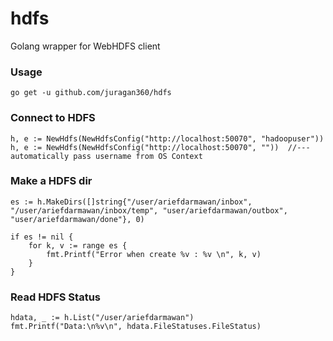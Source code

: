 # hdfs
Golang wrapper for WebHDFS client

### Usage
```
go get -u github.com/juragan360/hdfs
```

### Connect to HDFS
```
h, e := NewHdfs(NewHdfsConfig("http://localhost:50070", "hadoopuser")) 
h, e := NewHdfs(NewHdfsConfig("http://localhost:50070", ""))  //--- automatically pass username from OS Context

```

### Make a HDFS dir
```
es := h.MakeDirs([]string{"/user/ariefdarmawan/inbox", "/user/ariefdarmawan/inbox/temp", "user/ariefdarmawan/outbox", "user/ariefdarmawan/done"}, 0)
	
if es != nil {
	for k, v := range es {
		fmt.Printf("Error when create %v : %v \n", k, v)
	}
}
```

### Read HDFS Status
```
hdata, _ := h.List("/user/ariefdarmawan")
fmt.Printf("Data:\n%v\n", hdata.FileStatuses.FileStatus)
```
